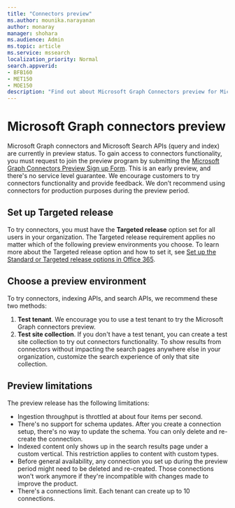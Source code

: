 ```yaml
---
title: "Connectors preview"
ms.author: mounika.narayanan
author: monaray
manager: shohara
ms.audience: Admin
ms.topic: article
ms.service: mssearch
localization_priority: Normal
search.appverid:
- BFB160
- MET150
- MOE150
description: "Find out about Microsoft Graph Connectors preview for Microsoft Search."
---
```


# Microsoft Graph connectors preview

Microsoft Graph connectors and Microsoft Search APIs (query and index) are currently in preview status. To gain access to connectors functionality, you must request to join the preview program by submitting the <a href="https://forms.office.com/Pages/ResponsePage.aspx?id=v4j5cvGGr0GRqy180BHbRxWYgu82J_RFnMMATAS6_chUNVYwNU1CMDNZUDBSSDZKWVo2RDJDRjRLQi4u" target="_blank">Microsoft Graph Connectors Preview Sign up Form</a>. This is an early preview, and there's no service level guarantee. We encourage customers to try connectors functionality and provide feedback. We don’t recommend using connectors for production purposes during the preview period.

## Set up Targeted release
To try connectors, you must have the **Targeted release** option set for all users in your organization. The Targeted release requirement applies no matter which of the following preview environments you choose.
To learn more about the Targeted release option and how to set it, see <a href="https://docs.microsoft.com/office365/admin/manage/release-options-in-office-365?view=o365-worldwide" target="_blank">Set up the Standard or Targeted release options in Office 365</a>.

## Choose a preview environment 
To try connectors, indexing APIs, and search APIs, we recommend these two methods:
1. **Test tenant**.  We encourage you to use a test tenant to try the Microsoft Graph connectors preview.
2. **Test site collection**. If you don't have a test tenant, you can create a test site collection to try out connectors functionality. To show results from connectors without impacting the search pages anywhere else in your organization, customize the search experience of only that site collection.

## Preview limitations
The preview release has the following limitations:
* Ingestion throughput is throttled at about four items per second.
* There's no support for schema updates. After you create a connection setup, there's no way to update the schema. You can only delete and re-create the connection.
* Indexed content only shows up in the search results page under a custom vertical. This restriction applies to content with custom types.
* Before general availability, any connection you set up during the preview period might need to be deleted and re-created. Those connections won't work anymore if they're incompatible with changes made to improve the product.
* There's a connections limit. Each tenant can create up to 10 connections.
